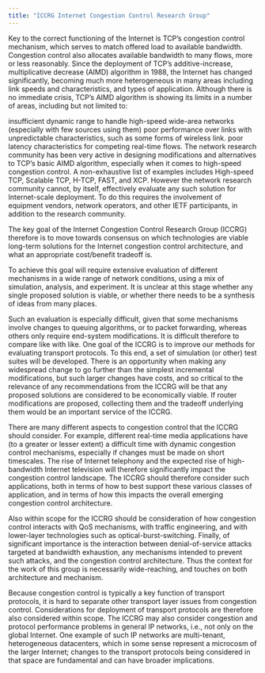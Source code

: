 ```yaml
---
title: "ICCRG Internet Congestion Control Research Group"
---
```


Key to the correct functioning of the Internet is TCP’s congestion control mechanism, which serves to match offered load to available bandwidth. Congestion control also allocates available bandwidth to many flows, more or less reasonably. Since the deployment of TCP’s additive-increase, multiplicative decrease (AIMD) algorithm in 1988, the Internet has changed significantly, becoming much more heterogeneous in many areas including link speeds and characteristics, and types of application. Although there is no immediate crisis, TCP’s AIMD algorithm is showing its limits in a number of areas, including but not limited to:

insufficient dynamic range to handle high-speed wide-area networks (especially with few sources using them)
poor performance over links with unpredictable characteristics, such as some forms of wireless link.
poor latency characteristics for competing real-time flows.
The network research community has been very active in designing modifications and alternatives to TCP’s basic AIMD algorithm, especially when it comes to high-speed congestion control. A non-exhaustive list of examples includes High-speed TCP, Scalable TCP, H-TCP, FAST, and XCP. However the network research community cannot, by itself, effectively evaluate any such solution for Internet-scale deployment. To do this requires the involvement of equipment vendors, network operators, and other IETF participants, in addition to the research community.

The key goal of the Internet Congestion Control Research Group (ICCRG) therefore is to move towards consensus on which technologies are viable long-term solutions for the Internet congestion control architecture, and what an appropriate cost/benefit tradeoff is.

To achieve this goal will require extensive evaluation of different mechanisms in a wide range of network conditions, using a mix of simulation, analysis, and experiment. It is unclear at this stage whether any single proposed solution is viable, or whether there needs to be a synthesis of ideas from many places.

Such an evaluation is especially difficult, given that some mechanisms involve changes to queuing algorithms, or to packet forwarding, whereas others only require end-system modifications. It is difficult therefore to compare like with like. One goal of the ICCRG is to improve our methods for evaluating transport protocols. To this end, a set of simulation (or other) test suites will be developed. There is an opportunity when making any widespread change to go further than the simplest incremental modifications, but such larger changes have costs, and so critical to the relevance of any recommendations from the ICCRG will be that any proposed solutions are considered to be economically viable. If router modifications are proposed, collecting them and the tradeoff underlying them would be an important service of the ICCRG.

There are many different aspects to congestion control that the ICCRG should consider. For example, different real-time media applications have (to a greater or lesser extent) a difficult time with dynamic congestion control mechanisms, especially if changes must be made on short timescales. The rise of Internet telephony and the expected rise of high-bandwidth Internet television will therefore significantly impact the congestion control landscape. The ICCRG should therefore consider such applications, both in terms of how to best support these various classes of application, and in terms of how this impacts the overall emerging congestion control architecture.

Also within scope for the ICCRG should be consideration of how congestion control interacts with QoS mechanisms, with traffic engineering, and with lower-layer technologies such as optical-burst-switching. Finally, of significant importance is the interaction between denial-of-service attacks targeted at bandwidth exhaustion, any mechanisms intended to prevent such attacks, and the congestion control architecture. Thus the context for the work of this group is necessarily wide-reaching, and touches on both architecture and mechanism.

Because congestion control is typically a key function of transport protocols, it is hard to separate other transport layer issues from congestion control. Considerations for deployment of transport protocols are therefore also considered within scope. The ICCRG may also consider congestion and protocol performance problems in general IP networks, i.e., not only on the global Internet. One example of such IP networks are multi-tenant, heterogeneous datacenters, which in some sense represent a microcosm of the larger Internet; changes to the transport protocols being considered in that space are fundamental and can have broader implications.

